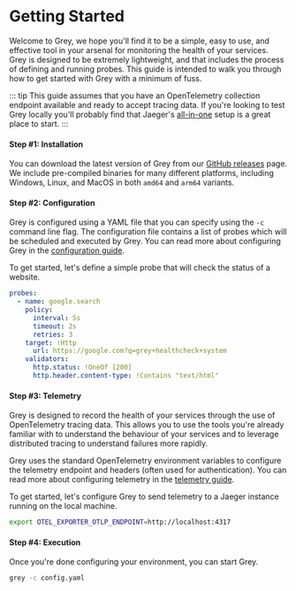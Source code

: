 # Getting Started
Welcome to Grey, we hope you'll find it to be a simple, easy to use, and effective
tool in your arsenal for monitoring the health of your services. Grey is designed
to be extremely lightweight, and that includes the process of defining and running
probes. This guide is intended to walk you through how to get started with Grey
with a minimum of fuss.

::: tip
This guide assumes that you have an OpenTelemetry collection endpoint available and
ready to accept tracing data. If you're looking to test Grey locally you'll probably
find that Jaeger's [all-in-one](https://www.jaegertracing.io/docs/1.38/getting-started/)
setup is a great place to start.
:::

#### Step #1: Installation
You can download the latest version of Grey from our [GitHub releases][release] page.
We include pre-compiled binaries for many different platforms, including Windows, Linux,
and MacOS in both `amd64` and `arm64` variants.

#### Step #2: Configuration
Grey is configured using a YAML file that you can specify using the `-c` command line
flag. The configuration file contains a list of probes which will be scheduled and
executed by Grey. You can read more about configuring Grey in the [configuration guide](./configuration.md).

To get started, let's define a simple probe that will check the status of a website.

```yaml
probes:
  - name: google.search
    policy:
      interval: 5s
      timeout: 2s
      retries: 3
    target: !Http
      url: https://google.com?q=grey+healthcheck+system
    validators:
      http.status: !OneOf [200]
      http.header.content-type: !Contains "text/html"
```

#### Step #3: Telemetry
Grey is designed to record the health of your services through the use of OpenTelemetry tracing
data. This allows you to use the tools you're already familiar with to understand the behaviour
of your services and to leverage distributed tracing to understand failures more rapidly.

Grey uses the standard OpenTelemetry environment variables to configure the telemetry endpoint
and headers (often used for authentication). You can read more about configuring telemetry in
the [telemetry guide](./telemetry.md).

To get started, let's configure Grey to send telemetry to a Jaeger instance running on the local
machine.

```bash
export OTEL_EXPORTER_OTLP_ENDPOINT=http://localhost:4317
```

#### Step #4: Execution
Once you're done configuring your environment, you can start Grey.

```bash
grey -c config.yaml
```

[release]: https://github.com/SierraSoftworks/grey/releases
[new-issue]: https://github.com/SierraSoftworks/grey/issues/new